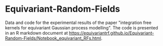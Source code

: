 # Equivariant-Random-Fields
Data and code for the experimental results of the paper "integration free kernels for equivariant Gaussian process modelling".
The code is presented in an R markdown document at https://equivariantrf.github.io/Equivariant-Random-Fields/Notebook_equivariant_RFs.html. 
